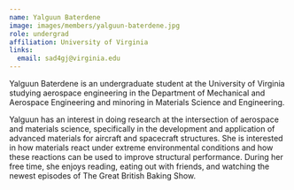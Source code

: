 ```yaml
---
name: Yalguun Baterdene
image: images/members/yalguun-baterdene.jpg
role: undergrad
affiliation: University of Virginia
links:
  email: sad4gj@virginia.edu
---
```


Yalguun Baterdene is an undergraduate student at the University of Virginia studying aerospace engineering in the Department of Mechanical and Aerospace Engineering and minoring in Materials Science and Engineering. 

Yalguun has an interest in doing research at the intersection of aerospace and materials science, specifically in the development and application of advanced materials for aircraft and spacecraft structures. She is interested in how materials react under extreme environmental conditions and how these reactions can be used to improve structural performance. During her free time, she enjoys reading, eating out with friends, and watching the newest episodes of The Great British Baking Show.